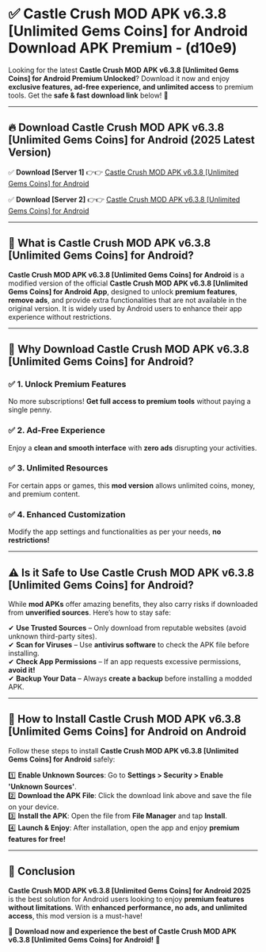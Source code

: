 
# ✅ Castle Crush MOD APK v6.3.8 [Unlimited Gems Coins] for Android Download APK Premium -  (d10e9) 

Looking for the latest **Castle Crush MOD APK v6.3.8 [Unlimited Gems Coins] for Android Premium Unlocked**? Download it now and enjoy **exclusive features, ad-free experience, and unlimited access** to premium tools. Get the **safe & fast download link** below! 🚀

---

## 🔥 Download Castle Crush MOD APK v6.3.8 [Unlimited Gems Coins] for Android (2025 Latest Version)

✅ **Download [Server 1]** 👉👉 [Castle Crush MOD APK v6.3.8 [Unlimited Gems Coins] for Android ](https://apkcomod.com?title=Castle_Crush_MOD_APK_v6.3.8_[Unlimited_Gems_Coins]_for_Android)  

✅ **Download [Server 2]** 👉👉 [Castle Crush MOD APK v6.3.8 [Unlimited Gems Coins] for Android ](https://apkcomod.com?title=Castle_Crush_MOD_APK_v6.3.8_[Unlimited_Gems_Coins]_for_Android)  


---

## 📌 What is Castle Crush MOD APK v6.3.8 [Unlimited Gems Coins] for Android?

**Castle Crush MOD APK v6.3.8 [Unlimited Gems Coins] for Android** is a modified version of the official **Castle Crush MOD APK v6.3.8 [Unlimited Gems Coins] for Android App**, designed to unlock **premium features**, **remove ads**, and provide extra functionalities that are not available in the original version. It is widely used by Android users to enhance their app experience without restrictions.

---

## 🌟 Why Download Castle Crush MOD APK v6.3.8 [Unlimited Gems Coins] for Android?

### ✅ 1. Unlock Premium Features
No more subscriptions! **Get full access to premium tools** without paying a single penny.

### ✅ 2. Ad-Free Experience
Enjoy a **clean and smooth interface** with **zero ads** disrupting your activities.

### ✅ 3. Unlimited Resources
For certain apps or games, this **mod version** allows unlimited coins, money, and premium content.

### ✅ 4. Enhanced Customization
Modify the app settings and functionalities as per your needs, **no restrictions!**

---

## ⚠️ Is it Safe to Use Castle Crush MOD APK v6.3.8 [Unlimited Gems Coins] for Android?

While **mod APKs** offer amazing benefits, they also carry risks if downloaded from **unverified sources**. Here’s how to stay safe:

✔ **Use Trusted Sources** – Only download from reputable websites (avoid unknown third-party sites).  
✔ **Scan for Viruses** – Use **antivirus software** to check the APK file before installing.  
✔ **Check App Permissions** – If an app requests excessive permissions, **avoid it!**  
✔ **Backup Your Data** – Always **create a backup** before installing a modded APK.

---

## 📲 How to Install Castle Crush MOD APK v6.3.8 [Unlimited Gems Coins] for Android on Android

Follow these steps to install **Castle Crush MOD APK v6.3.8 [Unlimited Gems Coins] for Android** safely:

1️⃣ **Enable Unknown Sources**: Go to **Settings > Security > Enable 'Unknown Sources'**.  
2️⃣ **Download the APK File**: Click the download link above and save the file on your device.  
3️⃣ **Install the APK**: Open the file from **File Manager** and tap **Install**.  
4️⃣ **Launch & Enjoy**: After installation, open the app and enjoy **premium features for free!**

---

## 🚀 Conclusion

**Castle Crush MOD APK v6.3.8 [Unlimited Gems Coins] for Android 2025** is the best solution for Android users looking to enjoy **premium features without limitations**. With **enhanced performance, no ads, and unlimited access**, this mod version is a must-have!

🔻 **Download now and experience the best of Castle Crush MOD APK v6.3.8 [Unlimited Gems Coins] for Android!** 🔻

